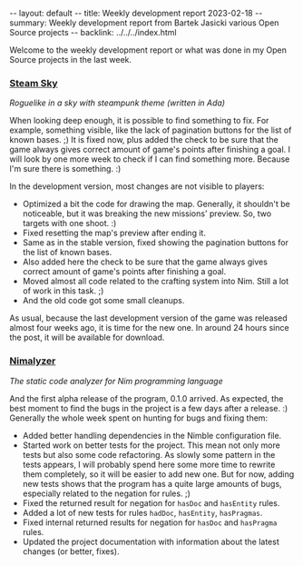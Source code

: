-- layout: default
-- title: Weekly development report 2023-02-18
-- summary: Weekly development report from Bartek Jasicki various Open Source projects
-- backlink: ../../../index.html

Welcome to the weekly development report or what was done in my Open Source
projects in the last week.

### [Steam Sky](https://www.laeran.pl/repositories/steamsky)

*Roguelike in a sky with steampunk theme (written in Ada)*

When looking deep enough, it is possible to find something to fix. For
example, something visible, like the lack of pagination buttons for the list
of known bases. ;) It is fixed now, plus added the check to be sure that the
game always gives correct amount of game's points after finishing a goal. I
will look by one more week to check if I can find something more. Because I'm
sure there is something. :)

In the development version, most changes are not visible to players:

* Optimized a bit the code for drawing the map. Generally, it shouldn't be
  noticeable, but it was breaking the new missions' preview. So, two targets
  with one shoot. :)
* Fixed resetting the map's preview after ending it.
* Same as in the stable version, fixed showing the pagination buttons for the
  list of known bases.
* Also added here the check to be sure that the game always gives correct
  amount of game's points after finishing a goal.
* Moved almost all code related to the crafting system into Nim. Still a lot
  of work in this task. ;)
* And the old code got some small cleanups.

As usual, because the last development version of the game was released almost
four weeks ago, it is time for the new one. In around 24 hours since the post,
it will be available for download.

### [Nimalyzer](https://www.laeran.pl/repositories/nimalyzer)

*The static code analyzer for Nim programming language*

And the first alpha release of the program, 0.1.0 arrived. As expected, the
best moment to find the bugs in the project is a few days after a release. :)
Generally the whole week spent on hunting for bugs and fixing them:

* Added better handling dependencies in the Nimble configuration file.
* Started work on better tests for the project. This mean not only more tests
  but also some code refactoring. As slowly some pattern in the tests appears,
  I will probably spend here some more time to rewrite them completely, so it
  will be easier to add new one. But for now, adding new tests shows that the
  program has a quite large amounts of bugs, especially related to the negation
  for rules. ;)
* Fixed the returned result for negation for `hasDoc` and `hasEntity` rules.
* Added a lot of new tests for rules `hadDoc`, `hasEntity`, `hasPragmas`.
* Fixed internal returned results for negation for `hasDoc` and `hasPragma`
  rules.
* Updated the project documentation with information about the latest changes
  (or better, fixes).
